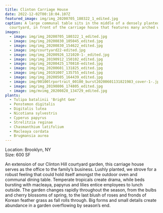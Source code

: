 ```yaml
---
title: Clinton Carriage House
date: 2022-12-02T00:18:04.107Z
featured_image: img/img_20200705_180322_1_edited.jpg
caption: A large communal table sits in the middle of a densely planted
  courtyard, in front of the carriage house that features many arched windows.
images:
  - image: img/img_20200705_180322_1_edited.jpg
  - image: img/img_20200830_105045_edited.jpg
  - image: img/img_20200830_154622_edited.jpg
  - image: img/courtyard22-edited.jpg
  - image: img/img_20200926_121020-1-_edited.jpg
  - image: img/img_20190912_150102_edited.jpg
  - image: img/img_20200425_170818-edited.jpg
  - image: img/img_20200601_131825_edited.jpg
  - image: img/img_20191007_135755_edited.jpg
  - image: img/img_20200505_164439_edited.jpg
  - image: img/00100lrportrait_00100_burst20200601131821983_cover-1-.jpg
  - image: img/img_20190806_174805_edited.jpg
  - image: img/mvimg_20200828_134729_edited.jpg
plants:
  - Tulipa batalinii 'Bright Gem'
  - Penstemon digitalis
  - Digitalis lutea
  - Nicotiana sylvestris
  - Cyperus papyrus
  - Strelitzia reginae
  - Chasmanthium latifolium
  - Macleaya cordata
  - Brugmansia aurea
---
```

L﻿ocation: Brooklyn, NY\
S﻿ize: 600 SF

An extension of our Clinton Hill courtyard garden, this carriage house serves as the office to the family’s business. Lushly planted, we strove for a robust feeling that could hold itself amongst the outdoor oven and communal dining table. Temperate tropicals create drama, while beds bursting with macleaya, papyrus and lilies entice employees to lunch outside. The garden changes rapidly throughout the season, from the bulbs and cherry blossoms of spring, to the last blush of roses and fronds of Korean feather grass as fall rolls through. Big forms and small details create abundance in a garden overflowing by season’s end.